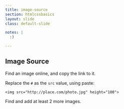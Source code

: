 ```yaml
---
title: image-source
section: htmlcssbasics
layout: slide
class: default-slide

notes: |
  :)

---
```


## Image Source

Find an image online, and copy the link to it.

Replace the `#` as the `src` value, using paste:

    <img src="http://place.com/photo.jpg" height="100">

Find and add at least 2 more images.